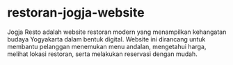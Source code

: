 # restoran-jogja-website
Jogja Resto adalah website restoran modern yang menampilkan kehangatan budaya Yogyakarta dalam bentuk digital. Website ini dirancang untuk membantu pelanggan menemukan menu andalan, mengetahui harga, melihat lokasi restoran, serta melakukan reservasi dengan mudah.
